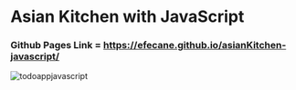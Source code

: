 # Asian Kitchen with JavaScript

### Github Pages Link = https://efecane.github.io/asianKitchen-javascript/


![todoappjavascript](https://user-images.githubusercontent.com/105597814/180866961-a4df8b0c-4575-418b-8e93-6fbfda977e9a.png)
